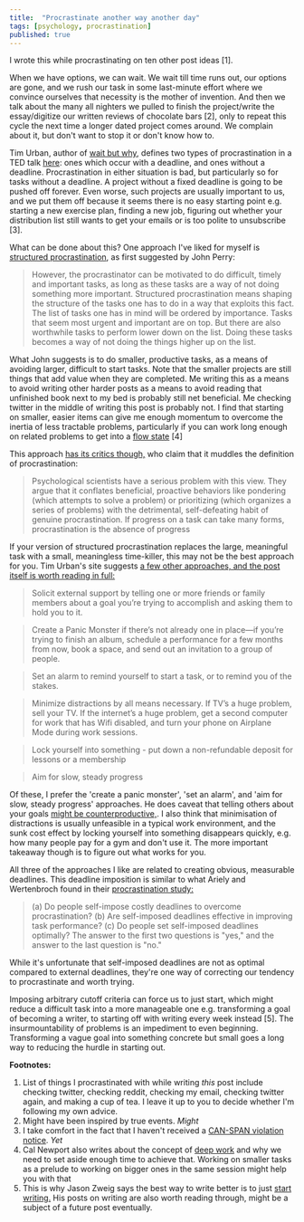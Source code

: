 ```yaml
---
title:  "Procrastinate another way another day"
tags: [psychology, procrastination]
published: true
---
```


I wrote this while procrastinating on ten other post ideas \[1\]. 

When we have options, we can wait. We wait till time runs out, our options are gone, and we rush our task in some last-minute effort where we convince ourselves that necessity is the mother of invention. And then we talk about the many all nighters we pulled to finish the project/write the essay/digitize our written reviews of chocolate bars \[2\], only to repeat this cycle the next time a longer dated project comes around. We complain about it, but don't want to stop it or don't know how to.

Tim Urban, author of [wait but why](https://waitbutwhy.com/ "site link"), defines two types of procrastination in a TED talk [here](https://www.ted.com/talks/tim_urban_inside_the_mind_of_a_master_procrastinator?language=en#t-593175 "tim on procrastination"): ones which occur with a deadline, and ones without a deadline. Procrastination in either situation is bad, but particularly so for tasks without a deadline. A project without a fixed deadline is going to be pushed off forever. Even worse, such projects are usually important to us, and we put them off because it seems there is no easy starting point e.g. starting a new exercise plan, finding a new job, figuring out whether your distribution list still wants to get your emails or is too polite to unsubscribe \[3\].

What can be done about this? One approach I've liked for myself is [structured procrastination](http://www.structuredprocrastination.com/ "site link"), as first suggested by John Perry:

> However, the procrastinator can be motivated to do difficult, timely and important tasks, as long as these tasks are a way of not doing something more important. Structured procrastination means shaping the structure of the tasks one has to do in a way that exploits this fact. The list of tasks one has in mind will be ordered by importance. Tasks that seem most urgent and important are on top. But there are also worthwhile tasks to perform lower down on the list. Doing these tasks becomes a way of not doing the things higher up on the list. 

What John suggests is to do smaller, productive tasks, as a means of avoiding larger, difficult to start tasks. Note that the smaller projects are still things that add value when they are completed. Me writing this as a means to avoid writing other harder posts as a means to avoid reading that unfinished book next to my bed is probably still net beneficial. Me checking twitter in the middle of writing this post is probably not. I find that starting on smaller, easier items can give me enough momentum to overcome the inertia of less tractable problems, particularly if you can work long enough on related problems to get into a [flow state](https://en.wikipedia.org/wiki/Flow_(psychology) "wiki link") \[4\]

This approach [has its critics though,](https://www.psychologicalscience.org/observer/why-wait-the-science-behind-procrastination "criticism of structured procrastination") who claim that it muddles the definition of procrastination:

> Psychological scientists have a serious problem with this view. They argue that it conflates beneficial, proactive behaviors like pondering (which attempts to solve a problem) or prioritizing (which organizes a series of problems) with the detrimental, self-defeating habit of genuine procrastination. If progress on a task can take many forms, procrastination is the absence of progress

If your version of structured procrastination replaces the large, meaningful task with a small, meaningless time-killer, this may not be the best approach for you. Tim Urban's site suggests [a few other approaches, and the post itself is worth reading in full:](https://waitbutwhy.com/2013/11/how-to-beat-procrastination.html "other suggestions")

> Solicit external support by telling one or more friends or family members about a goal you’re trying to accomplish and asking them to hold you to it. 

> Create a Panic Monster if there’s not already one in place—if you’re trying to finish an album, schedule a performance for a few months from now, book a space, and send out an invitation to a group of people.

> Set an alarm to remind yourself to start a task, or to remind you of the stakes.

> Minimize distractions by all means necessary. If TV’s a huge problem, sell your TV. If the internet’s a huge problem, get a second computer for work that has Wifi disabled, and turn your phone on Airplane Mode during work sessions.

> Lock yourself into something - put down a non-refundable deposit for lessons or a membership

> Aim for slow, steady progress

Of these, I prefer the 'create a panic monster', 'set an alarm', and 'aim for slow, steady progress' approaches. He does caveat that telling others about your goals [might be counterproductive,](http://berkeleysciencereview.com/when-telling-others-about-your-goals-compromises-them/ "telling goals compromises them"). I also think that minimisation of distractions is usually unfeasible in a typical work environment, and the sunk cost effect by locking yourself into something disappears quickly, e.g. how many people pay for a gym and don't use it. The more important takeaway though is to figure out what works for you.

All three of the approaches I like are related to creating obvious, measurable deadlines. This deadline imposition is similar to what Ariely and Wertenbroch found in their [procrastination study:](https://pdfs.semanticscholar.org/1ace/a08d84d042b2d9802ca3432ee803da698d03.pdf "link to paper")

> (a) Do people self-impose costly deadlines to overcome procrastination? (b) Are self-imposed deadlines effective in improving task performance? (c) Do people set self-imposed deadlines optimally? The answer to the first two questions is "yes," and the answer to the last question is "no." 

While it's unfortunate that self-imposed deadlines are not as optimal compared to external deadlines, they're one way of correcting our tendency to procrastinate and worth trying.

Imposing arbitrary cutoff criteria can force us to just start, which might reduce a difficult task into a more manageable one e.g. transforming a goal of becoming a writer, to starting off with writing every week instead \[5\]. The insurmountability of problems is an impediment to even beginning. Transforming a vague goal into something concrete but small goes a long way to reducing the hurdle in starting out.

**Footnotes:**
1. List of things I procrastinated with while writing *this* post include checking twitter, checking reddit, checking my email, checking twitter again, and making a cup of tea. I leave it up to you to decide whether I'm following my own advice.
2. Might have been inspired by true events. *Might*
3. I take comfort in the fact that I haven't received a [CAN-SPAN violation notice](https://www.ftc.gov/tips-advice/business-center/guidance/can-spam-act-compliance-guide-business "ftc link"). *Yet*
4. Cal Newport also writes about the concept of [deep work](http://calnewport.com/books/deep-work/ "cal on deep work") and why we need to set aside enough time to achieve that. Working on smaller tasks as a prelude to working on bigger ones in the same session might help you with that
5. This is why Jason Zweig says the best way to write better is to just [start writing.](http://jasonzweig.com/on-writing-better-part-1/ "writing better part 1") His posts on writing are also worth reading through, might be a subject of a future post eventually.
